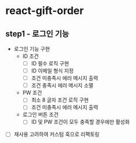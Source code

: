 # react-gift-order

## step1 - 로그인 기능

- 로그인 기능 구현
  - ID 조건
    - [ ] ID 필수 로직 구현
    - [ ] ID 이메일 형식 지정
    - [ ] 조건 미충족시 에러 메시지 출력
    - [ ] 조건 충족시 에러 메시지 소멸
  - PW 조건
    - [ ] 최소 8 글자 조건 로직 구현
    - [ ] 조건 미충족시 에러 메시지 출력
  - 로그인 버튼 조건
    - [ ] ID 및 PW 조건이 모두 충족할 경우에만 활성화
- [ ] 재사용 고려하여 커스텀 훅으로 리팩토링
